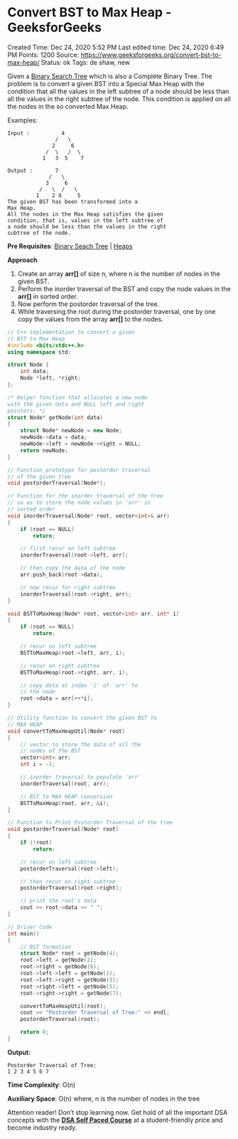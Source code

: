 # Convert BST to Max Heap - GeeksforGeeks

Created Time: Dec 24, 2020 5:52 PM
Last edited time: Dec 24, 2020 6:49 PM
Points: 1200
Source: https://www.geeksforgeeks.org/convert-bst-to-max-heap/
Status: ok
Tags: de shaw, new

Given a [Binary Search Tree](https://www.geeksforgeeks.org/binary-search-tree-data-structure/) which is also a Complete Binary Tree. The problem is to convert a given BST into a Special Max Heap with the condition that all the values in the left subtree of a node should be less than all the values in the right subtree of the node. This condition is applied on all the nodes in the so converted Max Heap.

Examples:

```
Input :          4
               /   \
              2     6
            /  \   /  \
           1   3  5    7  
 
Output :       7
             /   \
            3     6
          /   \  /   \
         1    2 4     5
The given BST has been transformed into a
Max Heap.
All the nodes in the Max Heap satisfies the given
condition, that is, values in the left subtree of
a node should be less than the values in the right
subtree of the node. 

```

**Pre Requisites**: [Binary Seach Tree](https://www.geeksforgeeks.org/binary-search-tree-data-structure/) | [Heaps](https://www.geeksforgeeks.org/heap-data-structure/)

**Approach**
 1. Create an array **arr[]** of size n, where n is the number of nodes in the given BST.
 2. Perform the inorder traversal of the BST and copy the node values in the **arr[]** in sorted
 order.
 3. Now perform the postorder traversal of the tree.
 4. While traversing the root during the postorder traversal, one by one copy the values from the array **arr[]** to the nodes.

```cpp
// C++ implementation to convert a given 
// BST to Max Heap 
#include <bits/stdc++.h> 
using namespace std; 

struct Node { 
	int data; 
	Node *left, *right; 
}; 

/* Helper function that allocates a new node 
with the given data and NULL left and right 
pointers. */
struct Node* getNode(int data) 
{ 
	struct Node* newNode = new Node; 
	newNode->data = data; 
	newNode->left = newNode->right = NULL; 
	return newNode; 
} 

// Function prototype for postorder traversal 
// of the given tree 
void postorderTraversal(Node*); 

// Function for the inorder traversal of the tree 
// so as to store the node values in 'arr' in 
// sorted order 
void inorderTraversal(Node* root, vector<int>& arr) 
{ 
	if (root == NULL) 
		return; 

	// first recur on left subtree 
	inorderTraversal(root->left, arr); 

	// then copy the data of the node 
	arr.push_back(root->data); 

	// now recur for right subtree 
	inorderTraversal(root->right, arr); 
} 

void BSTToMaxHeap(Node* root, vector<int> arr, int* i) 
{ 
	if (root == NULL) 
		return; 

	// recur on left subtree 
	BSTToMaxHeap(root->left, arr, i); 

	// recur on right subtree 
	BSTToMaxHeap(root->right, arr, i); 

	// copy data at index 'i' of 'arr' to 
	// the node 
	root->data = arr[++*i]; 
} 

// Utility function to convert the given BST to 
// MAX HEAP 
void convertToMaxHeapUtil(Node* root) 
{ 
	// vector to store the data of all the 
	// nodes of the BST 
	vector<int> arr; 
	int i = -1; 

	// inorder traversal to populate 'arr' 
	inorderTraversal(root, arr); 

	// BST to MAX HEAP conversion 
	BSTToMaxHeap(root, arr, &i); 
} 

// Function to Print Postorder Traversal of the tree 
void postorderTraversal(Node* root) 
{ 
	if (!root) 
		return; 

	// recur on left subtree 
	postorderTraversal(root->left); 

	// then recur on right subtree 
	postorderTraversal(root->right); 

	// print the root's data 
	cout << root->data << " "; 
} 

// Driver Code 
int main() 
{ 
	// BST formation 
	struct Node* root = getNode(4); 
	root->left = getNode(2); 
	root->right = getNode(6); 
	root->left->left = getNode(1); 
	root->left->right = getNode(3); 
	root->right->left = getNode(5); 
	root->right->right = getNode(7); 

	convertToMaxHeapUtil(root); 
	cout << "Postorder Traversal of Tree:" << endl; 
	postorderTraversal(root); 

	return 0; 
}
```

**Output:**

```
Postorder Traversal of Tree:
1 2 3 4 5 6 7 
```

**Time Complexity**: O(n)

**Auxiliary Space**: O(n)
 where, n is the number of nodes in the tree

Attention reader! Don’t stop learning now. Get hold of all the important DSA concepts with the **[DSA Self Paced Course](https://practice.geeksforgeeks.org/courses/dsa-self-paced?utm_source=geeksforgeeks&utm_medium=article&utm_campaign=gfg_article_dsa_content_bottom)** at a student-friendly price and become industry ready.